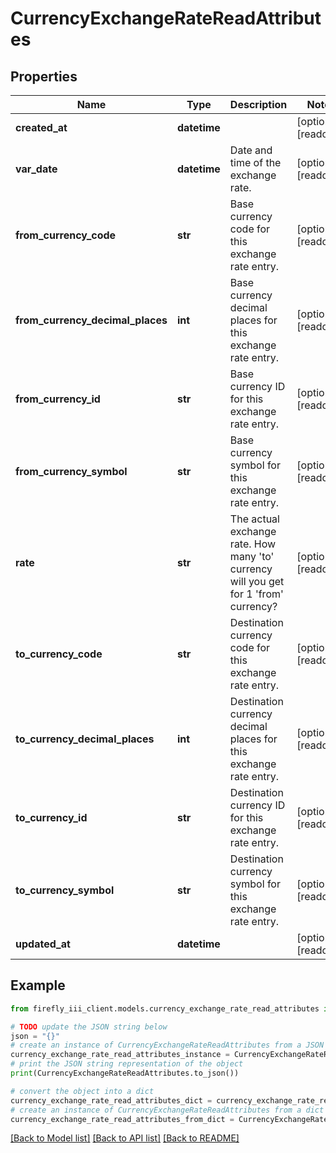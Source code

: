 # CurrencyExchangeRateReadAttributes


## Properties

Name | Type | Description | Notes
------------ | ------------- | ------------- | -------------
**created_at** | **datetime** |  | [optional] [readonly] 
**var_date** | **datetime** | Date and time of the exchange rate. | [optional] [readonly] 
**from_currency_code** | **str** | Base currency code for this exchange rate entry. | [optional] [readonly] 
**from_currency_decimal_places** | **int** | Base currency decimal places for this exchange rate entry. | [optional] [readonly] 
**from_currency_id** | **str** | Base currency ID for this exchange rate entry. | [optional] [readonly] 
**from_currency_symbol** | **str** | Base currency symbol for this exchange rate entry. | [optional] [readonly] 
**rate** | **str** | The actual exchange rate. How many &#39;to&#39; currency will you get for 1 &#39;from&#39; currency? | [optional] [readonly] 
**to_currency_code** | **str** | Destination currency code for this exchange rate entry. | [optional] [readonly] 
**to_currency_decimal_places** | **int** | Destination currency decimal places for this exchange rate entry. | [optional] [readonly] 
**to_currency_id** | **str** | Destination currency ID for this exchange rate entry. | [optional] [readonly] 
**to_currency_symbol** | **str** | Destination currency symbol for this exchange rate entry. | [optional] [readonly] 
**updated_at** | **datetime** |  | [optional] [readonly] 

## Example

```python
from firefly_iii_client.models.currency_exchange_rate_read_attributes import CurrencyExchangeRateReadAttributes

# TODO update the JSON string below
json = "{}"
# create an instance of CurrencyExchangeRateReadAttributes from a JSON string
currency_exchange_rate_read_attributes_instance = CurrencyExchangeRateReadAttributes.from_json(json)
# print the JSON string representation of the object
print(CurrencyExchangeRateReadAttributes.to_json())

# convert the object into a dict
currency_exchange_rate_read_attributes_dict = currency_exchange_rate_read_attributes_instance.to_dict()
# create an instance of CurrencyExchangeRateReadAttributes from a dict
currency_exchange_rate_read_attributes_from_dict = CurrencyExchangeRateReadAttributes.from_dict(currency_exchange_rate_read_attributes_dict)
```
[[Back to Model list]](../README.md#documentation-for-models) [[Back to API list]](../README.md#documentation-for-api-endpoints) [[Back to README]](../README.md)



